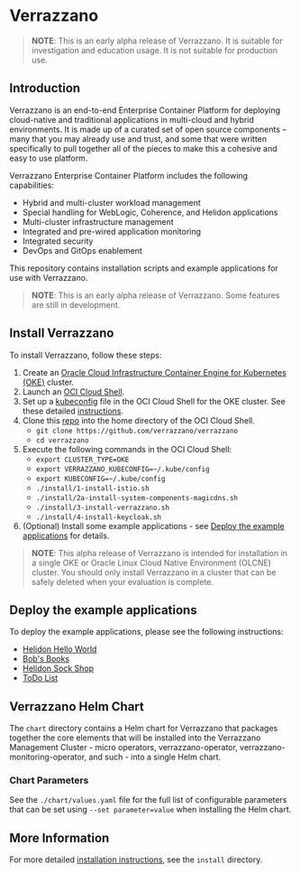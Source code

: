 # Verrazzano
> **NOTE**: This is an early alpha release of Verrazzano. It is suitable for investigation and education usage. It is not suitable for production use.

## Introduction
Verrazzano is an end-to-end Enterprise Container Platform for deploying cloud-native and traditional applications in multi-cloud and hybrid environments. It is made up of a curated set of open source components – many that you may already use and trust, and some that were written specifically to pull together all of the pieces to make this a cohesive and easy to use platform.

Verrazzano Enterprise Container Platform includes the following capabilities:

- Hybrid and multi-cluster workload management
- Special handling for WebLogic, Coherence, and Helidon applications
- Multi-cluster infrastructure management
- Integrated and pre-wired application monitoring
- Integrated security
- DevOps and GitOps enablement

This repository contains installation scripts and example applications for use with Verrazzano.

> **NOTE**: This is an early alpha release of Verrazzano. Some features are still in development.

## Install Verrazzano
To install Verrazzano, follow these steps:  
1. Create an [Oracle Cloud Infrastructure Container Engine for Kubernetes (OKE)](https://docs.cloud.oracle.com/en-us/iaas/Content/ContEng/Concepts/contengoverview.htm) cluster.
2. Launch an [OCI Cloud Shell](https://docs.cloud.oracle.com/en-us/iaas/Content/API/Concepts/cloudshellgettingstarted.htm).
3. Set up a [kubeconfig](https://kubernetes.io/docs/concepts/configuration/organize-cluster-access-kubeconfig/) file in the OCI Cloud Shell for the OKE cluster. See these detailed [instructions](https://docs.cloud.oracle.com/en-us/iaas/Content/ContEng/Tasks/contengdownloadkubeconfigfile.htm).
4. Clone this [repo](https://github.com/verrazzano/verrazzano) into the home directory of the OCI Cloud Shell.
   - `git clone https://github.com/verrazzano/verrazzano`
   - `cd verrazzano`
5. Execute the following commands in the OCI Cloud Shell:
   - `export CLUSTER_TYPE=OKE`
   - `export VERRAZZANO_KUBECONFIG=~/.kube/config`
   - `export KUBECONFIG=~/.kube/config`
   - `./install/1-install-istio.sh`
   - `./install/2a-install-system-components-magicdns.sh`
   - `./install/3-install-verrazzano.sh`
   - `./install/4-install-keycloak.sh`
6. (Optional) Install some example applications - see [Deploy the example applications](#deploy-the-example-applications) for details.


> **NOTE**: This alpha release of Verrazzano is intended for installation in a single OKE or Oracle Linux Cloud Native Environment (OLCNE) cluster. You should only install Verrazzano in a cluster that can be safely deleted when your evaluation is complete.

## Deploy the example applications

To deploy the example applications, please see the following instructions:

* [Helidon Hello World](./examples/hello-helidon/README.md)
* [Bob's Books](./examples/bobs-books/README.md)
* [Helidon Sock Shop](./examples/sock-shop/README.md)
* [ToDo List](https://github.com/verrazzano/examples/blob/master/todo-list/README.md)



## Verrazzano Helm Chart

The `chart` directory contains a Helm chart for Verrazzano that packages together the core elements that will be installed into the Verrazzano Management Cluster - micro operators,
verrazzano-operator, verrazzano-monitoring-operator, and such - into a single Helm chart.

### Chart Parameters

See the `./chart/values.yaml` file for the full list of configurable parameters that can be set using
`--set parameter=value` when installing the Helm chart.


## More Information

For more detailed [installation instructions](./install/README.md), see the `install` directory.

